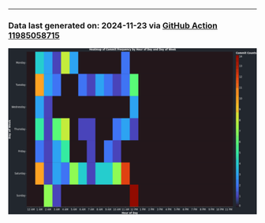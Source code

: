 ---

### Data last generated on: 2024-11-23 via [GitHub Action 11985058715](https://github.com/renerod1/runner/actions/runs/11985058715)

![](DataVisuals/data.gif)

